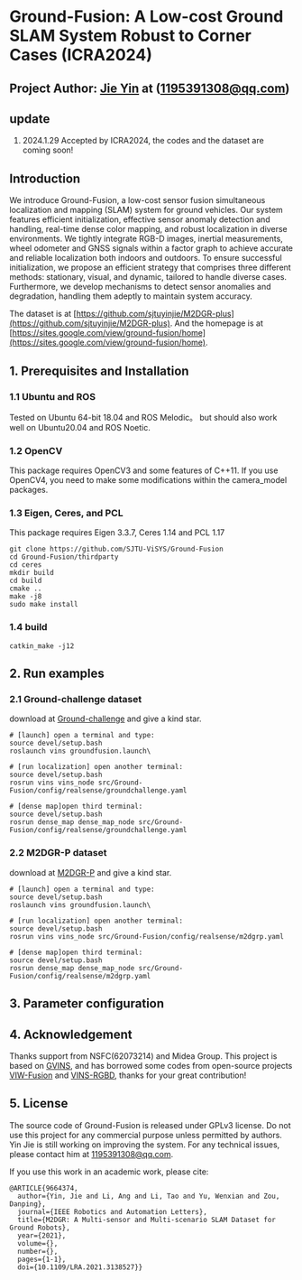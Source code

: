 # Ground-Fusion: A Low-cost Ground SLAM System Robust to Corner Cases (ICRA2024)
## Project Author: [Jie Yin](https://github.com/sjtuyinjie?tab=repositories) at (1195391308@qq.com)

## update
1. 2024.1.29 Accepted by ICRA2024, the codes and the dataset are coming soon!


## Introduction

We introduce Ground-Fusion, a low-cost sensor fusion simultaneous localization and mapping (SLAM) system for ground vehicles. Our system features efficient initialization, effective sensor anomaly detection and handling, real-time dense color mapping, and robust localization in diverse environments. We tightly integrate RGB-D images, inertial measurements, wheel odometer and GNSS signals within a factor graph to achieve accurate and reliable localization both indoors and outdoors. To ensure successful initialization, we propose an efficient strategy that comprises three different methods: stationary, visual, and dynamic, tailored to handle diverse cases. Furthermore, we develop mechanisms to detect sensor anomalies and degradation, handling them adeptly to maintain system accuracy. 

The dataset is at [https://github.com/sjtuyinjie/M2DGR-plus](https://github.com/sjtuyinjie/M2DGR-plus).
And the homepage is at [https://sites.google.com/view/ground-fusion/home](https://sites.google.com/view/ground-fusion/home).


## 1. Prerequisites and Installation
### 1.1 Ubuntu and ROS
Tested on Ubuntu 64-bit 18.04 and ROS Melodic。 but should also work well on Ubuntu20.04 and ROS Noetic.

### 1.2 OpenCV
This package requires OpenCV3 and some features of C++11. If you use OpenCV4, you need to make some modifications within the camera_model packages.

### 1.3 Eigen, Ceres, and PCL
This package requires Eigen 3.3.7, Ceres 1.14 and PCL 1.17
~~~
git clone https://github.com/SJTU-ViSYS/Ground-Fusion
cd Ground-Fusion/thirdparty
cd ceres
mkdir build
cd build
cmake ..
make -j8
sudo make install
~~~

### 1.4 build
~~~
catkin_make -j12
~~~

## 2. Run examples


### 2.1 Ground-challenge dataset
download at [Ground-challenge](https://github.com/sjtuyinjie/Ground-Challenge) and give a kind star.

~~~
# [launch] open a terminal and type:
source devel/setup.bash
roslaunch vins groundfusion.launch\

# [run localization] open another terminal:
source devel/setup.bash
rosrun vins vins_node src/Ground-Fusion/config/realsense/groundchallenge.yaml

# [dense map]open third terminal:
source devel/setup.bash
rosrun dense_map dense_map_node src/Ground-Fusion/config/realsense/groundchallenge.yaml
~~~


### 2.2 M2DGR-P dataset
download at [M2DGR-P](https://github.com/sjtuyinjie/M2DGR-plus) and give a kind star.


~~~
# [launch] open a terminal and type:
source devel/setup.bash
roslaunch vins groundfusion.launch\

# [run localization] open another terminal:
source devel/setup.bash
rosrun vins vins_node src/Ground-Fusion/config/realsense/m2dgrp.yaml

# [dense map]open third terminal:
source devel/setup.bash
rosrun dense_map dense_map_node src/Ground-Fusion/config/realsense/m2dgrp.yaml
~~~



## 3. Parameter configuration

## 4. Acknowledgement
Thanks support from NSFC(62073214) and Midea Group. This project is based on [GVINS](https://github.com/HKUST-Aerial-Robotics/GVINS), and has borrowed some codes from open-source projects [VIW-Fusion](https://github.com/TouchDeeper/VIW-Fusion) and [VINS-RGBD](https://github.com/STAR-Center/VINS-RGBD), thanks for your great contribution!

## 5. License
The source code of Ground-Fusion is released under GPLv3 license. Do not use this project for any commercial purpose unless permitted by authors. Yin Jie is still working on improving the system. For any technical issues, please contact him at <1195391308@qq.com>.

If you use this work in an academic work, please cite:
~~~
@ARTICLE{9664374,
  author={Yin, Jie and Li, Ang and Li, Tao and Yu, Wenxian and Zou, Danping},
  journal={IEEE Robotics and Automation Letters}, 
  title={M2DGR: A Multi-sensor and Multi-scenario SLAM Dataset for Ground Robots}, 
  year={2021},
  volume={},
  number={},
  pages={1-1},
  doi={10.1109/LRA.2021.3138527}}
~~~




